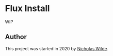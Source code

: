 # Flux Install

WIP

## Author
This project was started in 2020 by [Nicholas Wilde](https://github.com/nicholaswilde/).
